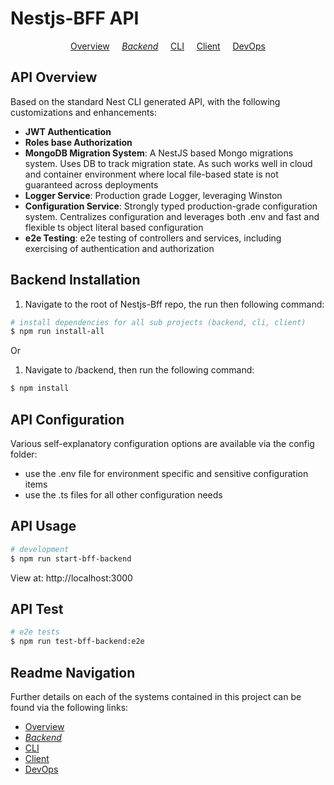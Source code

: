 # Nestjs-BFF API

<p align="center">
  <a href="../../README.md">Overview</a>
  &nbsp;&nbsp;&nbsp;
	<i><a href="README.md">Backend</a></i>
  &nbsp;&nbsp;&nbsp;
	<a href="../cli/README.md">CLI</a>
  &nbsp;&nbsp;&nbsp;
	<a href="../client/README.md">Client</a>
  &nbsp;&nbsp;&nbsp;
	<a href="../devops/README.md">DevOps</a>
</p>

## API Overview

Based on the standard Nest CLI generated API, with the following customizations and enhancements:

- **JWT Authentication**
- **Roles base Authorization**
- **MongoDB Migration System**: A NestJS based Mongo migrations system. Uses DB to track migration state. As such works well in cloud and container environment where local file-based state is not guaranteed across deployments
- **Logger Service**: Production grade Logger, leveraging Winston
- **Configuration Service**: Strongly typed production-grade configuration system. Centralizes configuration and leverages both .env and fast and flexible ts object literal based configuration
- **e2e Testing**: e2e testing of controllers and services, including exercising of authentication and authorization

## Backend Installation

1.  Navigate to the root of Nestjs-Bff repo, the run then following command:

```bash
# install dependencies for all sub projects (backend, cli, client)
$ npm run install-all
```

Or

1.  Navigate to /backend, then run the following command:

```bash
$ npm install
```

## API Configuration

Various self-explanatory configuration options are available via the config folder:

- use the .env file for environment specific and sensitive configuration items
- use the .ts files for all other configuration needs

## API Usage

```bash
# development
$ npm run start-bff-backend
```

View at: http://localhost:3000

## API Test

```bash
# e2e tests
$ npm run test-bff-backend:e2e
```

<!---
    Not avaialable yet:
    # unit tests
    $ npm run test

    # test coverage
    $ npm run test:cov
--->

## Readme Navigation

Further details on each of the systems contained in this project can be found via the following links:

- [Overview](../README.md)
- _[Backend](README.md)_
- [CLI](../cli/README.md)
- [Client](../client/README.md)
- [DevOps](../devops/README.md)

